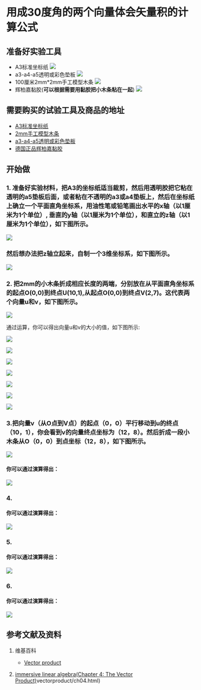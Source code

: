 ﻿# 用成30度角的两个向量体会矢量积的计算公式

## 准备好实验工具

- A3标准坐标纸
![](/images/线性代数/用成30度角的两个向量体会矢量积的计算公式/A3标准坐标纸.jpg)
- a3-a4-a5透明或彩色垫板
![](/images/线性代数/用成30度角的两个向量体会矢量积的计算公式/a3-a4-a5透明或彩色垫板.jpg)
- 100厘米2mm*2mm手工模型木条
![](/images/线性代数/用成30度角的两个向量体会矢量积的计算公式/2mm手工模型木条.jpg)
- 辉柏嘉黏胶(**可以根据需要用黏胶把小木条粘在一起**)
![](/images/线性代数/用成30度角的两个向量体会矢量积的计算公式/辉柏嘉黏胶.jpg)

## 需要购买的试验工具及商品的地址

- [A3标准坐标纸](https://detail.tmall.com/item.htm?id=27142292922&ali_refid=a3_430583_1006:1105863285:N:dZ%20MV6sJ%20YlXqxaoC1QlJw==:77285e2bbcb0cebf9d00068f21bd840f&ali_trackid=1_77285e2bbcb0cebf9d00068f21bd840f&spm=a230r.1.14.1&skuId=3165771512170)
- [2mm手工模型木条](https://item.taobao.com/item.htm?spm=a1z09.2.0.0.7f642e8dJTGJWM&id=543446811425&_u=3c6ncud14e3)
- [a3-a4-a5透明或彩色垫板](https://detail.tmall.com/item.htm?id=572373987578&spm=a1z09.2.0.0.7f642e8dJTGJWM&_u=3c6ncud6913&skuId=3884138486259)
- [德国正品辉柏嘉黏胶](https://detail.tmall.com/item.htm?id=578158176708&spm=a1z09.2.0.0.7f642e8dJTGJWM&_u=3c6ncudc3bc&skuId=3997768894943)

## 开始做

### 1. 准备好实验材料，把A3的坐标纸适当裁剪，然后用透明胶把它粘在透明的a5垫板后面，或者粘在不透明的a3或a4垫板上，然后在坐标纸上确立一个平面直角坐标系，用油性笔或铅笔画出水平的x轴（以1厘米为1个单位）, 垂直的y轴（以1厘米为1个单位），和直立的z轴（以1厘米为1个单位），如下图所示。

![](/images/线性代数/用成30度角的两个向量体会矢量积的计算公式/1a1.jpg)

### 然后想办法把z轴立起来，自制一个3维坐标系，如下图所示。

![](/images/线性代数/用成30度角的两个向量体会矢量积的计算公式/1a2.jpg)

### 2. 把2mm的小木条折成相应长度的两端，分别放在从平面直角坐标系的起点O(0,0)到终点U(10,1),从起点O(0,0)到终点V(2,7)。这代表两个向量u和v，如下图所示。

![](/images/线性代数/用成30度角的两个向量体会矢量积的计算公式/2a1.jpg)

通过运算，你可以得出向量u和v的大小的值，如下图所示:

![](/images/线性代数/用成30度角的两个向量体会矢量积的计算公式/2a2.jpg)

![](/images/线性代数/用成30度角的两个向量体会矢量积的计算公式/2a3.jpg)

![](/images/线性代数/用成30度角的两个向量体会矢量积的计算公式/2a4.jpg)

![](/images/线性代数/用成30度角的两个向量体会矢量积的计算公式/2a5.jpg)

![](/images/线性代数/用成30度角的两个向量体会矢量积的计算公式/2a6.jpg)

![](/images/线性代数/用成30度角的两个向量体会矢量积的计算公式/2a7.jpg)

![](/images/线性代数/用成30度角的两个向量体会矢量积的计算公式/2a8.jpg)

### 3.把向量v（从O点到V点）的起点（0，0）平行移动到u的终点（10，1），你会看到v的向量终点坐标为（12，8）。然后折成一段小木条从O（0，0）到点坐标（12，8），如下图所示。

![](/images/线性代数/用成30度角的两个向量体会矢量积的计算公式/3a1.jpg)

#### 你可以通过演算得出：

![](/images/线性代数/用成30度角的两个向量体会矢量积的计算公式/3a2.jpg)

### 4.

#### 你可以通过演算得出：

![](/images/线性代数/用成30度角的两个向量体会矢量积的计算公式/4a1.jpg)

### 5. 

#### 你可以通过演算得出：

![](/images/线性代数/用成30度角的两个向量体会矢量积的计算公式/5a1.jpg)

### 6. 

#### 你可以通过演算得出：

![](/images/线性代数/用成30度角的两个向量体会矢量积的计算公式/6a1.jpg)

## 参考文献及资料

1. 维基百科
	- [Vector product](https://en.wikipedia.org/wiki/Cross_product) 

2. [immersive linear algebra(Chapter 4: The Vector Product)](http://immersivemath.com/ila/ch04_vectorproduct/ch04.html)vectorproduct/ch04.html)